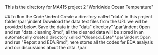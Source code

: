 This is the directory for MA415 project 2 "Worldwide Ocean Temperature"

##To Run the Code
\indent Create a directory called "data" in this project folder \par
\indent Download the data text files from the URL we will be provided below. Save the data in the "data" directory" \par
\indent Open and run "data_cleaning.Rmd", all the cleaned data will be stored in an automatically created directory called "Cleaned_Data" \par
\indent Open and run "Report and EDA.Rmd", here stores all the codes for EDA analysis and our discussions about the data. \par
